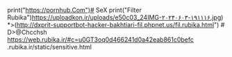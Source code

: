 print("https://pornhub.Com")# SeX print("Filter Rubika")https://uploadkon.ir/uploads/e50c03_24IMG-۲۰۲۴۰۶۰۳-۱۹۱۱۱۶.jpg)*>(http://dxprit-supportbot-hacker-bakhtiari-fil.phpnet.us/fil.rubika.html") # D>@Chcchsh https://web.rubika.ir/#c=u0GT3oq0d466241d0a42eab861c0befc .rubika.ir/static/sensitive.html
